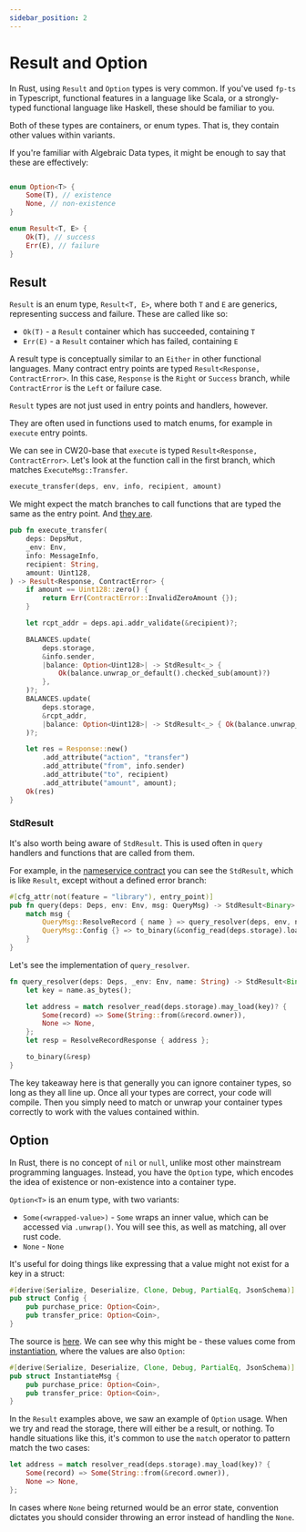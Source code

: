 ```yaml
---
sidebar_position: 2
---
```


# Result and Option

In Rust, using `Result` and `Option` types is very common. If you've used `fp-ts` in Typescript, functional features in a language like Scala, or a strongly-typed functional language like Haskell, these should be familiar to you.

Both of these types are containers, or enum types. That is, they contain other values within variants.

If you're familiar with Algebraic Data types, it might be enough to say that these are effectively:

```rust

enum Option<T> {
    Some(T), // existence
    None, // non-existence
}

enum Result<T, E> {
    Ok(T), // success
    Err(E), // failure
}
```

## Result

`Result` is an enum type, `Result<T, E>`, where both `T` and `E` are generics, representing success and failure. These are called like so:

- `Ok(T)` - a `Result` container which has succeeded, containing `T`
- `Err(E)` - a `Result` container which has failed, containing `E`

A result type is conceptually similar to an `Either` in other functional languages. Many contract entry points are typed `Result<Response, ContractError>`. In this case, `Response` is the `Right` or `Success` branch, while `ContractError` is the `Left` or failure case.

`Result` types are not just used in entry points and handlers, however.

They are often used in functions used to match enums, for example in `execute` entry points.

We can see in CW20-base that `execute` is typed `Result<Response, ContractError>`. Let's look at the function call in the first branch, which matches `ExecuteMsg::Transfer`.

```rust
execute_transfer(deps, env, info, recipient, amount)
```

We might expect the match branches to call functions that are typed the same as the entry point. And [they are](https://github.com/CosmWasm/cw-plus/blob/main/contracts/cw20-base/src/contract.rs#L173).

```rust
pub fn execute_transfer(
    deps: DepsMut,
    _env: Env,
    info: MessageInfo,
    recipient: String,
    amount: Uint128,
) -> Result<Response, ContractError> {
    if amount == Uint128::zero() {
        return Err(ContractError::InvalidZeroAmount {});
    }

    let rcpt_addr = deps.api.addr_validate(&recipient)?;

    BALANCES.update(
        deps.storage,
        &info.sender,
        |balance: Option<Uint128>| -> StdResult<_> {
            Ok(balance.unwrap_or_default().checked_sub(amount)?)
        },
    )?;
    BALANCES.update(
        deps.storage,
        &rcpt_addr,
        |balance: Option<Uint128>| -> StdResult<_> { Ok(balance.unwrap_or_default() + amount) },
    )?;

    let res = Response::new()
        .add_attribute("action", "transfer")
        .add_attribute("from", info.sender)
        .add_attribute("to", recipient)
        .add_attribute("amount", amount);
    Ok(res)
}
```

### StdResult

It's also worth being aware of `StdResult`. This is used often in `query` handlers and functions that are called from them.

For example, in the [nameservice contract](https://github.com/CosmWasm/cw-examples/blob/main/contracts/nameservice/src/contract.rs#L95) you can see the `StdResult`, which is like `Result`, except without a defined error branch:

```rust
#[cfg_attr(not(feature = "library"), entry_point)]
pub fn query(deps: Deps, env: Env, msg: QueryMsg) -> StdResult<Binary> {
    match msg {
        QueryMsg::ResolveRecord { name } => query_resolver(deps, env, name),
        QueryMsg::Config {} => to_binary(&config_read(deps.storage).load()?),
    }
}
```

Let's see the implementation of `query_resolver`.

```rust
fn query_resolver(deps: Deps, _env: Env, name: String) -> StdResult<Binary> {
    let key = name.as_bytes();

    let address = match resolver_read(deps.storage).may_load(key)? {
        Some(record) => Some(String::from(&record.owner)),
        None => None,
    };
    let resp = ResolveRecordResponse { address };

    to_binary(&resp)
}
```

The key takeaway here is that generally you can ignore container types, so long as they all line up. Once all your types are correct, your code will compile. Then you simply need to match or unwrap your container types correctly to work with the values contained within.

## Option

In Rust, there is no concept of `nil` or `null`, unlike most other mainstream programming languages. Instead, you have the `Option` type, which encodes the idea of existence or non-existence into a container type.

`Option<T>` is an enum type, with two variants:

- `Some(<wrapped-value>)` - `Some` wraps an inner value, which can be accessed via `.unwrap()`. You will see this, as well as matching, all over rust code.
- `None` - `None`

It's useful for doing things like expressing that a value might not exist for a key in a struct:

```rust
#[derive(Serialize, Deserialize, Clone, Debug, PartialEq, JsonSchema)]
pub struct Config {
    pub purchase_price: Option<Coin>,
    pub transfer_price: Option<Coin>,
}
```

The source is [here](https://github.com/CosmWasm/cw-examples/blob/main/contracts/nameservice/src/state.rs#L13). We can see why this might be - these values come from [instantiation](https://github.com/CosmWasm/cw-examples/blob/main/contracts/nameservice/src/msg.rs#L6), where the values are also `Option`:

```rust
#[derive(Serialize, Deserialize, Clone, Debug, PartialEq, JsonSchema)]
pub struct InstantiateMsg {
    pub purchase_price: Option<Coin>,
    pub transfer_price: Option<Coin>,
}
```

In the `Result` examples above, we saw an example of `Option` usage. When we try and read the storage, there will either be a result, or nothing. To handle situations like this, it's common to use the `match` operator to pattern match the two cases:

```rust
let address = match resolver_read(deps.storage).may_load(key)? {
    Some(record) => Some(String::from(&record.owner)),
    None => None,
};
```

In cases where `None` being returned would be an error state, convention dictates you should consider throwing an error instead of handling the `None`.
